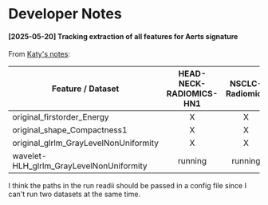 
# Developer Notes



#### [2025-05-20] Tracking extraction of all features for Aerts signature
From [Katy's notes](katy_notes.md):

|Feature / Dataset                        | HEAD-NECK-RADIOMICS-HN1 | NSCLC-Radiomics | RADCURE |
|-----------------------------------------|:-----------------------:|:---------------:|:-------:|
|original_firstorder_Energy               |             X           |        X        |    X    |
|original_shape_Compactness1              |             X           |        X        |    X    |
|original_glrlm_GrayLevelNonUniformity    |             X           |        X        |    X    |
|wavelet-HLH_glrlm_GrayLevelNonUniformity |          running        |   running       |    X    |


I think the paths in the run readii should be passed in a config file since I can't run two datasets at the same time.